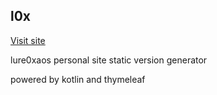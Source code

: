 l0x
---

[Visit site](https://lure0xaos.github.io/l0x/)

lure0xaos personal site static version generator

powered by kotlin and thymeleaf
